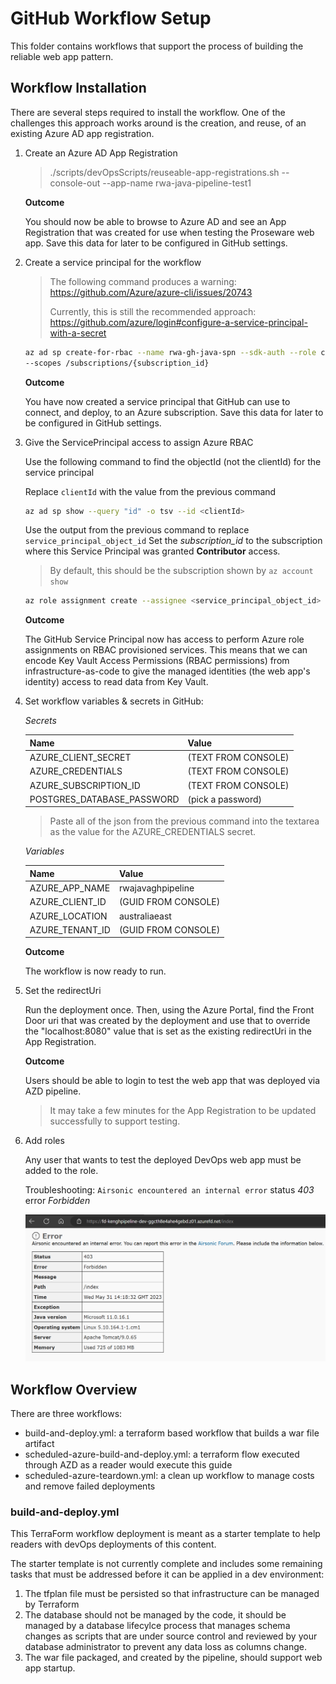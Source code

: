 # GitHub Workflow Setup
This folder contains workflows that support the process of building the reliable web app pattern.

## Workflow Installation
There are several steps required to install the workflow. One of the challenges this approach
works around is the creation, and reuse, of an existing Azure AD app registration.

1. Create an Azure AD App Registration

    > ./scripts/devOpsScripts/reuseable-app-registrations.sh --console-out --app-name rwa-java-pipeline-test1

    **Outcome**

    You should now be able to browse to Azure AD and see an App Registration that was created
    for use when testing the Proseware web app. Save this data for later to be configured
    in GitHub settings.

1. Create a service principal for the workflow

    <!-- TODO: Explore GH Federated Credentials to replace client-secret -->
    > The following command produces a warning:
    >     https://github.com/Azure/azure-cli/issues/20743
    > 
    > Currently, this is still the recommended approach:
    >     https://github.com/azure/login#configure-a-service-principal-with-a-secret

    ```bash
    az ad sp create-for-rbac --name rwa-gh-java-spn --sdk-auth --role contributor \
    --scopes /subscriptions/{subscription_id}
    ```

    **Outcome**

    You have now created a service principal that GitHub can use to connect, and deploy, to an Azure subscription.
    Save this data for later to be configured in GitHub settings.

1. Give the ServicePrincipal access to assign Azure RBAC

    Use the following command to find the objectId (not the clientId) for the service principal

    Replace `clientId` with the value from the previous command
    ```bash
    az ad sp show --query "id" -o tsv --id <clientId>
    ```

    Use the output from the previous command to replace `service_principal_object_id`
    Set the *subscription_id* to the subscription where this Service Principal was granted **Contributor** access.

    > By default, this should be the subscription shown by `az account show`

    ```bash
    az role assignment create --assignee <service_principal_object_id> --role "User Access Administrator" --scope /subscriptions/<subscription_id>
    ```

    **Outcome**

    The GitHub Service Principal now has access to perform Azure role assignments on RBAC provisioned services. This means that we can encode Key Vault Access Permissions (RBAC permissions) from infrastructure-as-code to give the managed identities (the web app's identity) access to read data from Key Vault.

1. Set workflow variables & secrets in GitHub:

    *Secrets*

    |Name                       |Value                |
    |---------------------------|---------------------|
    |AZURE_CLIENT_SECRET        | (TEXT FROM CONSOLE) |
    |AZURE_CREDENTIALS          | (TEXT FROM CONSOLE) |
    |AZURE_SUBSCRIPTION_ID      | (TEXT FROM CONSOLE) |
    |POSTGRES_DATABASE_PASSWORD | (pick a password)   |

    > Paste all of the json from the previous command into the textarea as
        the value for the AZURE_CREDENTIALS secret.

    *Variables*

    |Name                       |Value                |
    |---------------------------|---------------------|
    |AZURE_APP_NAME             | rwajavaghpipeline   |
    |AZURE_CLIENT_ID            | (GUID FROM CONSOLE) |
    |AZURE_LOCATION             | australiaeast       |
    |AZURE_TENANT_ID            | (GUID FROM CONSOLE) |

    **Outcome**

    The workflow is now ready to run.


1. Set the redirectUri

    Run the deployment once. Then, using the Azure Portal, find the Front Door uri
    that was created by the deployment and use that to override the "localhost:8080"
    value that is set as the existing redirectUri in the App Registration.

    **Outcome**

    Users should be able to login to test the web app that was deployed via AZD pipeline.

    > It may take a few minutes for the App Registration to be updated successfully to support testing.

1. Add roles

    Any user that wants to test the deployed DevOps web app must be added to the role.

    Troubleshooting: `Airsonic encountered an internal error` status *403* error *Forbidden*

    ![#Image of RBAC Error for 403 Forbidden](../../docs/assets/airsonic-missing-role-assignment-error.png)


## Workflow Overview
There are three workflows:
- build-and-deploy.yml: a terraform based workflow that builds a war file artifact
- scheduled-azure-build-and-deploy.yml: a terraform flow executed through AZD as a reader would execute this guide
- scheduled-azure-teardown.yml: a clean up workflow to manage costs and remove failed deployments

### build-and-deploy.yml

This TerraForm workflow deployment is meant as a starter template to help readers with devOps
deployments of this content.

The starter template is not currently complete and includes some remaining tasks that must
be addressed before it can be applied in a dev environment:

1. The tfplan file must be persisted so that infrastructure can be managed by Terraform
1. The database should not be managed by the code, it should be managed by a database lifecylce process that manages schema changes as scripts that are under source control and reviewed by your database administrator to prevent any data loss as columns change.
1. The war file packaged, and created by the pipeline, should support web app startup.
